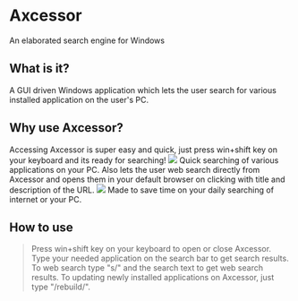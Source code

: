 # Axcessor
An elaborated search engine for Windows

## What is it?
A GUI driven Windows application which lets the user search for various installed application on the user's PC.

## Why use Axcessor?
Accessing Axcessor is super easy and quick, just press win+shift key on your keyboard and its ready for searching!
![](git_media/local_search.gif)
Quick searching of various applications on your PC.
Also lets the user web search directly from Axcessor and opens them in your default browser on clicking with title and description of the URL.
![](git_media/web_search.gif)
Made to save time on your daily searching of internet or your PC.  

## How to use
>Press win+shift key on your keyboard to open or close Axcessor.
>Type your needed application on the search bar to get search results.
>To web search type "s/" and the search text to get web search results.
>To updating newly installed applications on Axcessor, just type "/rebuild/". 

